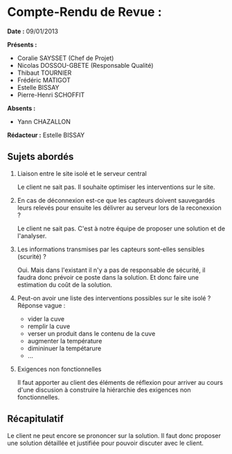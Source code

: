 Compte-Rendu de Revue :
===

**Date :** 09/01/2013

**Présents :**

* Coralie SAYSSET (Chef de Projet)
* Nicolas DOSSOU-GBETE (Responsable Qualité)
* Thibaut TOURNIER
* Frédéric MATIGOT
* Estelle BISSAY
* Pierre-Henri SCHOFFIT

**Absents :**

* Yann CHAZALLON

**Rédacteur :** Estelle BISSAY

Sujets abordés
---

1. Liaison entre le site isolé et le serveur central

   Le client ne sait pas. Il souhaite optimiser les interventions sur le site.


2. En cas de déconnexion est-ce que les capteurs doivent sauvegardés leurs relevés pour ensuite les délivrer au serveur lors de la reconexxion ?

   Le client ne sait pas. C'est à notre équipe de proposer une solution et de l'analyser.


3. Les informations transmises par les capteurs sont-elles sensibles (scurité) ?

   Oui. Mais dans l'existant il n'y a pas de responsable de sécurité, il faudra donc prévoir ce poste dans la solution. Et donc faire une estimation du coût de la solution.


4. Peut-on avoir une liste des interventions possibles sur le site isolé ?
     Réponse vague :

     * vider la cuve
     * remplir la cuve
     * verser un produit dans le contenu de la cuve
     * augmenter la température
     * dimininuer la tempétarure
     * ...


5. Exigences non fonctionnelles

   Il faut apporter au client des éléments de réflexion pour arriver au cours d'une discusion à construire la hiérarchie des exigences non fonctionnelles.

Récapitulatif
---

Le client ne peut encore se prononcer sur la solution. Il faut donc proposer une solution détaillée et justifiée pour pouvoir discuter avec le client.
